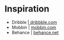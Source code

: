 # Inspiration

* Dribble |[ dribbble.com](https://dribbble.com/)
* Mobbin | [mobbin.com](https://mobbin.com)
* Behance | [behance.net](https://www.behance.net/)
